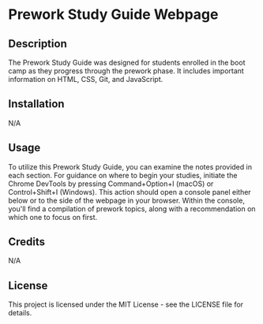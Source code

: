 # Prework Study Guide Webpage

## Description

The Prework Study Guide was designed for students enrolled in the boot camp as they progress through the prework phase. It includes important information on HTML, CSS, Git, and JavaScript.

## Installation

N/A

## Usage

To utilize this Prework Study Guide, you can examine the notes provided in each section. For guidance on where to begin your studies, initiate the Chrome DevTools by pressing Command+Option+I (macOS) or Control+Shift+I (Windows). This action should open a console panel either below or to the side of the webpage in your browser. Within the console, you'll find a compilation of prework topics, along with a recommendation on which one to focus on first.

## Credits

N/A

## License

This project is licensed under the MIT License - see the LICENSE file for details.
